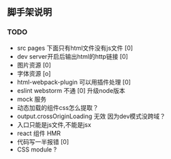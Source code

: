 ## 脚手架说明

### TODO
+ src pages 下面只有html文件没有js文件 [0]
+ dev server开启后输出html的http链接 [0]
+ 图片资源 [0]
+ 字体资源 [o]
+ html-webpack-plugin 可以用插件处理 [0]
+ eslint webstorm 不通 [0] 升级node版本
+ mock 服务
+ 动态加载的组件css怎么提取？
+ output.crossOriginLoading 无效 因为dev模式没跨域？
+ 入口只能是js文件,不能是jsx
+ react 组件 HMR
+ 代码写一半报错 [0]
+ CSS module ?

